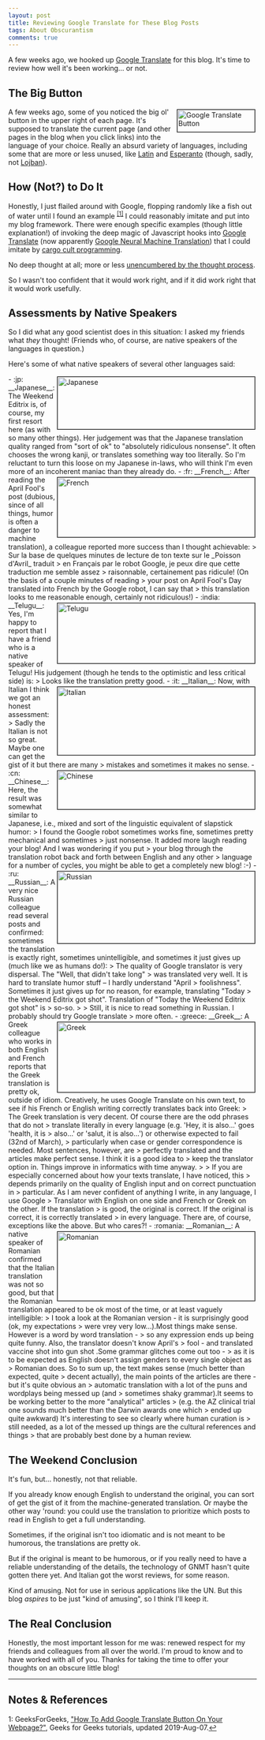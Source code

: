 ```yaml
---
layout: post
title: Reviewing Google Translate for These Blog Posts
tags: About Obscurantism
comments: true
---
```


A few weeks ago, we hooked up [Google Translate](https://en.wikipedia.org/wiki/Google_Translate)
for this blog.  It's time to review how well it's been working&hellip; or not.  


## The Big Button  

<img src="{{ site.baseurl }}/images/2021-05-03-google-translate-review-button.jpg" width="157" height="45" alt="Google Translate Button" title="Google Translate Button" style="float: right; margin: 3px 3px 3px 3px; border: 1px solid #000000;"/>

A few weeks ago, some of you noticed the big ol' button in the upper right of each page.
It's supposed to translate the current page (and other pages in the blog when you click
links) into the language of your choice.  Really an absurd variety of languages, including
some that are more or less unused, like [Latin](https://en.wikipedia.org/wiki/Latin)
and [Esperanto](https://en.wikipedia.org/wiki/Esperanto) (though, sadly, not 
[Lojban](https://en.wikipedia.org/wiki/Lojban)).  

## How (Not?) to Do It  

Honestly, I just flailed around with Google, flopping randomly like a fish out of water until I found
an example <sup id="fn1a">[[1]](#fn1)</sup> I could reasonably imitate and put into my
blog framework.  There were enough specific examples (though little explanation!) of
invoking the deep magic of Javascript hooks into 
[Google Translate](https://en.wikipedia.org/wiki/Google_Translate) (now apparently
[Google Neural Machine Translation](https://en.wikipedia.org/wiki/Google_Neural_Machine_Translation))
that I could imitate by
[cargo cult programming](https://en.wikipedia.org/wiki/Cargo_cult_programming).

No deep thought at all;  more or less 
[unencumbered by the thought process](https://www.mprnews.org/story/2014/11/03/the-man-who-made-it-ok-to-laugh-on-public-radio#:~:text=Being%20unencumbered%20by%20the%20thought,the%20way%2C%20moments%20of%20inertia.).  

So I wasn't too confident that it would work right, and if it did work right that it would
work usefully.  


## Assessments by Native Speakers  

So I did what any good scientist does in this situation: I asked my friends what _they_
thought!  (Friends who, of course, are native speakers of the languages in question.)  

Here's some of what native speakers of several other languages said:  

<!-- NB: Kramdown doesn't know GFM flag emoticons: :jp:, :fr:, :india:, :it:, :cn:, :ru:, :greece:, :romania: -->
<img src="{{ site.baseurl }}/images/2021-05-03-google-translate-review-japanese.jpg" width="400" height="106" alt="Japanese" title="Japanese" style="float: right; margin: 3px 3px 3px 3px; border: 1px solid #000000;"/>
- :jp: __Japanese__: The Weekend Editrix is, of course, my first resort here (as with so many
  other things).  Her judgement was that the Japanese translation quality ranged from
  "sort of ok" to "absolutely ridiculous nonsense".  It often chooses the wrong kanji, or
  translates something way too literally.  So I'm reluctant to turn this loose on my
  Japanese in-laws, who will think I'm even more of an incoherent maniac than they already
  do.  

<img src="{{ site.baseurl }}/images/2021-05-03-google-translate-review-french.jpg" width="400" height="121" alt="French" title="French" style="float: right; margin: 3px 3px 3px 3px; border: 1px solid #000000;"/>
- :fr: __French__: After reading the April Fool's post (dubious, since of all things, humor is often a danger
  to machine translation), a colleague reported more success than I thought achievable:  
> Sur la base de quelques minutes de lecture de ton texte sur le _Poisson d'Avril_ traduit
> en Français par le robot Google, je peux dire que cette traduction me semble assez
> raisonnable, certainement pas ridicule! (On the basis of a couple minutes of reading
> your post on April Fool's Day translated into French by the Google robot, I can say that
> this translation looks to me reasonable enough, certainly not ridiculous!)  

<img src="{{ site.baseurl }}/images/2021-05-03-google-translate-review-telugu.jpg" width="400" height="122" alt="Telugu" title="Telugu" style="float: right; margin: 3px 3px 3px 3px; border: 1px solid #000000;"/>
- :india: __Telugu__: Yes, I'm happy to report that I have a friend who is a native speaker of
  Telugu!  His judgement (though he tends to the optimistic and less critical side) is:  
> Looks like the translation pretty good.  

<img src="{{ site.baseurl }}/images/2021-05-03-google-translate-review-italian.jpg" width="400" height="138" alt="Italian" title="Italian" style="float: right; margin: 3px 3px 3px 3px; border: 1px solid #000000;"/>
- :it: __Italian__: Now, with Italian I think we got an honest assessment:  
> Sadly the Italian is not so great. Maybe one can get the gist of it but there are many
> mistakes and sometimes it makes no sense.  

<img src="{{ site.baseurl }}/images/2021-05-03-google-translate-review-chinese.jpg" width="400" height="78" alt="Chinese" title="Chinese" style="float: right; margin: 3px 3px 3px 3px; border: 1px solid #000000;"/>
- :cn: __Chinese__: Here, the result was somewhat similar to Japanese, i.e., mixed and sort of
  the linguistic equivalent of slapstick humor:  
> I found the Google robot sometimes works fine, sometimes pretty mechanical and sometimes
> just nonsense.  It added more laugh reading your blog!  And I was wondering if you put
> your blog through the translation robot back and forth between English and any other
> language for a number of cycles, you might be able to get a completely new blog! :-)  

<img src="{{ site.baseurl }}/images/2021-05-03-google-translate-review-russian.jpg" width="400" height="146" alt="Russian" title="Russian" style="float: right; margin: 3px 3px 3px 3px; border: 1px solid #000000;"/>
- :ru: __Russian__: A very nice Russian colleague read several posts and confirmed: sometimes the
  translation is exactly right, sometimes unintelligible, and sometimes it just gives up
  (much like we as humans do!):  
> The quality of Google translator is very dispersal. The "Well, that didn't take long"
> was translated very well. It is hard to translate humor stuff &ndash; I hardly understand "April
> foolishness". Sometimes it just gives up for no reason, for example, translating "Today
> the Weekend Editrix got shot". Translation of "Today the Weekend Editrix got shot" is
> so-so.  
>  
> Still, it is nice to read something in Russian. I probably should try Google translate
> more often.  

<img src="{{ site.baseurl }}/images/2021-05-03-google-translate-review-greek.jpg" width="400" height="142" alt="Greek" title="Greek" style="float: right; margin: 3px 3px 3px 3px; border: 1px solid #000000;"/>
- :greece: __Greek__: A Greek colleague who works in both English and French reports that the Greek
  translation is pretty ok, outside of idiom.  Creatively, he uses Google Translate on his
  own text, to see if his French or English writing correctly translates back into Greek:  
> The Greek translation is very decent. Of course there are the odd phrases that do not
> translate literally in every language (e.g. 'Hey, it is also...' goes 'health, it is
> also...' or 'salut, it is also...') or otherwise expected to fail (32nd of March),
> particularly when case or gender correspondence is needed. Most sentences, however, are
> perfectly translated and the articles make perfect sense. I think it is a good idea to
> keep the translator option in. Things improve in informatics with time anyway.  
>  
> If you are especially concerned about how your texts translate, I have noticed, this
> depends primarily on the quality of English input and on correct punctuation in
> particular. As I am never confident of anything I write, in any language, I use Google
> Translator with English on one side and French or Greek on the other. If the translation
> is good, the original is correct. If the original is correct, it is correctly translated
> in every language. There are, of course, exceptions like the above. But who cares?!  

<img src="{{ site.baseurl }}/images/2021-05-03-google-translate-review-romanian.jpg" width="400" height="140" alt="Romanian" title="Romanian" style="float: right; margin: 3px 3px 3px 3px; border: 1px solid #000000;"/>
- :romania: __Romanian__: A native speaker of Romanian confirmed that the Italian translation was
  not so good, but that the Romanian translation appeared to be ok most of the time, or at
  least vaguely intelligible:  
> I took a look at the Romanian version - it is  surprisingly good (ok, my expectations
> were vrey very low...).Most  things make sense. However is a word by word translation -
> so any expression ends up being quite funny. Also, the translator doesn't know April's
> fool - and translated vaccine shot into gun shot .Some grammar glitches come out too  -
> as it is to be expected as English doesn't assign genders to every single object as
> Romanian does. So to sum up, the text makes sense (much better than expected, quite
> decent actually), the main points of the articles are there - but it's quite obvious an
> automatic translation with a lot of the puns and wordplays being messed up (and
> sometimes shaky grammar).It seems to be working better to the more "analytical" articles
> (e.g. the AZ clinical trial one sounds much better than the Darwin awards one which
> ended up quite awkward)  It's interesting to see so clearly  where human curation is
> still needed, as a lot of the messed up things are the cultural references and things
> that are probably best done by a human review.   


## The Weekend Conclusion  

It's fun, but&hellip; honestly, not that reliable.  

If you already know enough English to understand the original, you can sort of get the
gist of it from the machine-generated translation.  Or maybe the other way 'round: you
could use the translation to prioritize which posts to read in English to get a full
understanding.  

Sometimes, if the original isn't too idiomatic and is not meant to be humorous, the
translations are pretty ok.  

But if the original is meant to be humorous, or if you really need to have a reliable
understanding of the details, the technology of GNMT hasn't quite gotten there yet.  And
Italian got the worst reviews, for some reason.  

Kind of amusing.  Not for use in serious applications like the UN.  But this blog
_aspires_ to be just "kind of amusing", so I think I'll keep it.  


## The Real Conclusion  

Honestly, the most important lesson for me was: renewed respect for my friends and
colleagues from all over the world.  I'm proud to know and to have worked with all of
you.  Thanks for taking the time to offer your thoughts on an obscure little blog!  

---

## Notes &amp; References  

<!--
<sup id="fn1a">[[1]](#fn1)</sup>
<a id="fn1">1</a>: [↩](#fn1a)  
-->

<a id="fn1">1</a>: GeeksForGeeks, ["How To Add Google Translate Button On Your Webpage?"](https://www.geeksforgeeks.org/add-google-translate-button-webpage/), Geeks for Geeks tutorials, updated 2019-Aug-07.[↩](#fn1a)  
